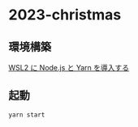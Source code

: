 # 2023-christmas

## 環境構築

[WSL2 に Node.js と Yarn を導入する](https://zenn.dev/ryuu/articles/wsl2-addyarn)

## 起動

`yarn start`
